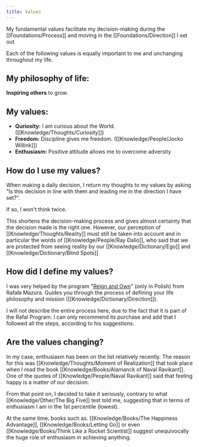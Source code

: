 ```yaml
---
title: Values
---
```


My fundamental values facilitate my decision-making during the [[Foundations/Process]] and moving in the [[Foundations/Direction]] I set out

Each of the following values is equally important to me and unchanging throughout my life.

## My philosophy of life:
**Inspiring others** to grow.

## My values:
- **Quriosity:** I am curious about the World. ([[Knowledge/Thoughts/Curiosity]])
- **Freedom:** Discipline gives me freedom. ([[Knowledge/People/Jocko Willink]])
- **Enthusiasm:** Positive attitude allows me to overcome adversity

## How do I use my values?
When making a daily decision, I return my thoughts to my values by asking "Is this decision in line with them and leading me in the direction I have set?". 

If so, I won't think twice.

This shortens the decision-making process and gives almost certainty that the decision made is the right one. However, our perception of [[Knowledge/Thoughts/Reality]] must still be taken into account and in particular the words of [[Knowledge/People/Ray Dalio]], who said that we are protected from seeing reality by our [[Knowledge/Dictionary/Ego]] and [[Knowledge/Dictionary/Blind Spots]]

## How did I define my values?
I was very helped by the program "[Reign and Own](https://zenjaskiniowca.pl/programy/panuj-i-posiadaj/)" (only in Polish) from Rafała Mazura. Guides you through the process of defining your life philosophy and mission ([[Knowledge/Dictionary/Direction]]).

I will not describe the entire process here, due to the fact that it is part of the Rafal Program. I can only recommend its purchase and add that I followed all the steps, according to his suggestions.

## Are the values changing? 
In my case, enthusiasm has been on the list relatively recently. The reason for this was [[Knowledge/Thoughts/Moment of Realization]] that took place when I read the book [[Knowledge/Books/Alamanck of Naval Ravikant]]. One of the quotes of [[Knowledge/People/Naval Ravikant]] said that feeling happy is a matter of our decision.

From that point on, I decided to take it seriously, contrary to what [[Knowledge/Other/The Big Five]] test told me, suggesting that in terms of enthusiasm I am in the 1st percentile (lowest).

At the same time, books such as. [[Knowledge/Books/The Happiness Advantage]], [[Knowledge/Books/Letting Go]] or even [[Knowledge/Books/Think Like a Rocket Scientist]] suggest unequivocally the huge role of enthusiasm in achieving anything.
